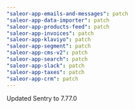 ```yaml
---
"saleor-app-emails-and-messages": patch
"saleor-app-data-importer": patch
"saleor-app-products-feed": patch
"saleor-app-invoices": patch
"saleor-app-klaviyo": patch
"saleor-app-segment": patch
"saleor-app-cms-v2": patch
"saleor-app-search": patch
"saleor-app-slack": patch
"saleor-app-taxes": patch
"saleor-app-crm": patch
---
```


Updated Sentry to 7.77.0
